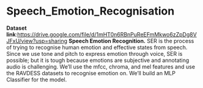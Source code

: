 # Speech_Emotion_Recognisation
**Dataset link**:https://drive.google.com/file/d/1mHT0n6RBnPuReEFmMkwo6zZpDg8VJFxU/view?usp=sharing
**Speech Emotion Recognition.** SER is the process of trying to recognise human emotion and effective states from speech. Since we use tone and pitch to express emotion through voice, SER is possible; but it is tough because emotions are subjective and annotating audio is challenging. We’ll use the mfcc, chroma, and mel features and use the RAVDESS datasets to recognise emotion on. We’ll build an MLP Classifier for the model.
